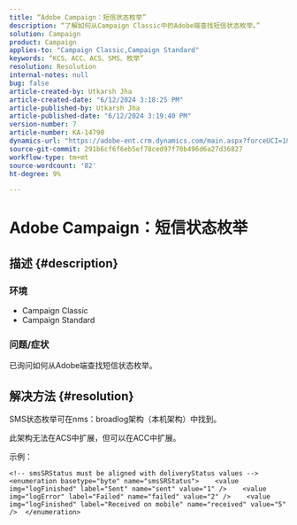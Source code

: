 ```yaml
---
title: “Adobe Campaign：短信状态枚举”
description: “了解如何从Campaign Classic中的Adobe端查找短信状态枚举。”
solution: Campaign
product: Campaign
applies-to: "Campaign Classic,Campaign Standard"
keywords: “KCS、ACC、ACS、SMS、枚举”
resolution: Resolution
internal-notes: null
bug: false
article-created-by: Utkarsh Jha
article-created-date: "6/12/2024 3:18:25 PM"
article-published-by: Utkarsh Jha
article-published-date: "6/12/2024 3:19:40 PM"
version-number: 7
article-number: KA-14790
dynamics-url: "https://adobe-ent.crm.dynamics.com/main.aspx?forceUCI=1&pagetype=entityrecord&etn=knowledgearticle&id=346686fd-ce28-ef11-840a-00224808decd"
source-git-commit: 291b6cf6f6eb5ef78ced97f70b496d6a27d36827
workflow-type: tm+mt
source-wordcount: '82'
ht-degree: 9%

---
```


# Adobe Campaign：短信状态枚举

## 描述 {#description}




### 环境



- Campaign Classic
- Campaign Standard




### 问题/症状



已询问如何从Adobe端查找短信状态枚举。


## 解决方法 {#resolution}


SMS状态枚举可在nms：broadlog架构（本机架构）中找到。

此架构无法在ACS中扩展，但可以在ACC中扩展。

示例：


```
<!-- smsSRStatus must be aligned with deliveryStatus values -->  <enumeration basetype="byte" name="smsSRStatus">    <value img="logFinished" label="Sent" name="sent" value="1" />    <value img="logError" label="Failed" name="failed" value="2" />    <value img="logFinished" label="Received on mobile" name="received" value="5" />  </enumeration>
```



